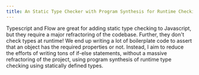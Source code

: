 ```yaml
---
title: An Static Type Checker with Program Synthesis for Runtime Checking
---
```


Typescript and Flow are great for adding static type checking to Javascript,
but they require a major refractoring of the codebase. Further, they don't
check types at runtime! We end up writing a lot of boilerplate code to 
assert that an object has the required properties or not. Instead, I aim
to reduce the efforts of writing tons of if-else statements, without
a massive refractoring of the project, using program synthesis of
runtime type checking using statically defined types.
